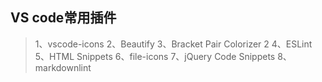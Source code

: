 ## VS code常用插件

> 1、vscode-icons
> 2、Beautify
> 3、Bracket Pair Colorizer 2
> 4、ESLint
> 5、HTML Snippets
> 6、file-icons
> 7、jQuery Code Snippets
> 8、markdownlint
